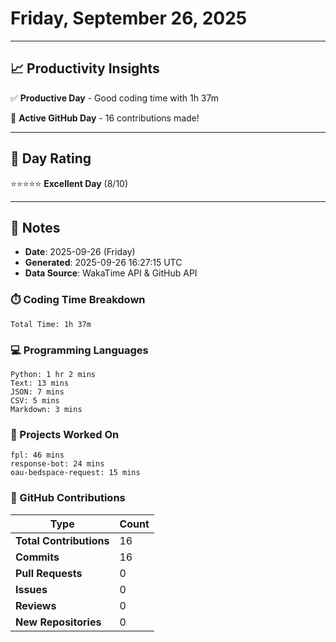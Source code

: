 # Friday, September 26, 2025

---

## 📈 Productivity Insights

✅ **Productive Day** - Good coding time with 1h 37m

🚀 **Active GitHub Day** - 16 contributions made!

---

## 🎯 Day Rating

⭐⭐⭐⭐⭐ **Excellent Day** (8/10)

---

## 📝 Notes

- **Date**: 2025-09-26 (Friday)
- **Generated**: 2025-09-26 16:27:15 UTC
- **Data Source**: WakaTime API & GitHub API


### ⏱️ Coding Time Breakdown

```
Total Time: 1h 37m
```

### 💻 Programming Languages

```
Python: 1 hr 2 mins
Text: 13 mins
JSON: 7 mins
CSV: 5 mins
Markdown: 3 mins
```

### 📂 Projects Worked On

```
fpl: 46 mins
response-bot: 24 mins
oau-bedspace-request: 15 mins

```


### 🐙 GitHub Contributions

| Type | Count |
|------|-------|
| **Total Contributions** | 16 |
| **Commits** | 16 |
| **Pull Requests** | 0 |
| **Issues** | 0 |
| **Reviews** | 0 |
| **New Repositories** | 0 |

